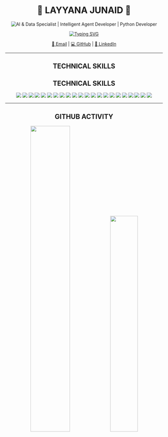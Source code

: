 <div align="center">

# 🌻 LAYYANA JUNAID 🌻
![AI & Data Specialist | Intelligent Agent Developer | Python Developer](https://img.shields.io/badge/AI_&_Data_Specialist_|_Intelligent_Agent_Developer_|_Python_Developer-%F0%9F%A4%8E-FFD700?style=for-the-badge&color=DAA520)

[![Typing SVG](https://readme-typing-svg.demolab.com/?lines=Data%2C%20LLMs%2C%20and%20Intelligent%20Agents;Designing%20Next-Gen%20AI%20Ecosystems&color=FFFF00&center=true&width=700&pause=1500)](https://git.io/typing-svg)

[📧 Email](mailto:layyana.junaid@gmail.com) | [💻 GitHub](https://github.com/layyana-junaid) | [🔗 LinkedIn](https://www.linkedin.com/in/layyana-junaid/)

---

## TECHNICAL SKILLS

## TECHNICAL SKILLS

<p align="center">
  <img src="https://img.shields.io/badge/Python-F59E0B?style=for-the-badge&logo=python&logoColor=white"/>
  <img src="https://img.shields.io/badge/C-FBBF24?style=for-the-badge&logo=c&logoColor=white"/>
  <img src="https://img.shields.io/badge/C++-F39C12?style=for-the-badge&logo=cplusplus&logoColor=white"/>
  <img src="https://img.shields.io/badge/Pandas-FFB300?style=for-the-badge&logo=pandas&logoColor=white"/>
  <img src="https://img.shields.io/badge/NumPy-FFA000?style=for-the-badge&logo=numpy&logoColor=white"/>
  <img src="https://img.shields.io/badge/Scikit--learn-FF8F00?style=for-the-badge&logo=scikitlearn&logoColor=white"/>
  <img src="https://img.shields.io/badge/Matplotlib-FF6F00?style=for-the-badge&logo=matplotlib&logoColor=white"/>
  <img src="https://img.shields.io/badge/Seaborn-F59E0B?style=for-the-badge&logo=seaborn&logoColor=white"/>
  <img src="https://img.shields.io/badge/MongoDB-FBBF24?style=for-the-badge&logo=mongodb&logoColor=white"/>
  <img src="https://img.shields.io/badge/Git-F39C12?style=for-the-badge&logo=git&logoColor=white"/>
  <img src="https://img.shields.io/badge/GitHub-FF8F00?style=for-the-badge&logo=github&logoColor=white"/>
  <img src="https://img.shields.io/badge/Jupyter-FF6F00?style=for-the-badge&logo=jupyter&logoColor=white"/>
  <img src="https://img.shields.io/badge/SQL-F59E0B?style=for-the-badge&logo=postgresql&logoColor=white"/>
  <img src="https://img.shields.io/badge/Oracle-FBBF24?style=for-the-badge&logo=oracle&logoColor=white"/>
  <img src="https://img.shields.io/badge/DBMS-FFA000?style=for-the-badge&logo=mysql&logoColor=white"/>
  <img src="https://img.shields.io/badge/ERD%20Design-FF8F00?style=for-the-badge&logo=diagrams.net&logoColor=white"/>
  <img src="https://img.shields.io/badge/FastAPI-F59E0B?style=for-the-badge&logo=fastapi&logoColor=white"/>
  <img src="https://img.shields.io/badge/LangChain-FBBF24?style=for-the-badge&logoColor=white"/>
  <img src="https://img.shields.io/badge/LangGraph-F39C12?style=for-the-badge&logoColor=white"/>
  <img src="https://img.shields.io/badge/RAG-FFA000?style=for-the-badge&logoColor=white"/>
  <img src="https://img.shields.io/badge/ReAct%20Agents-FF8F00?style=for-the-badge&logoColor=white"/>
  <img src="https://img.shields.io/badge/LLMs-FF6F00?style=for-the-badge&logo=openai&logoColor=white"/>
</p>


---

## GITHUB ACTIVITY

<img src="https://github-readme-stats.vercel.app/api?username=layyana-junaid&show_icons=true&theme=rose_pine&hide_border=true" width="50%">

<img src="https://github-readme-stats.vercel.app/api/top-langs/?username=layyana-junaid&layout=compact&theme=rose_pine&hide_border=true" width="42%">

</div>
